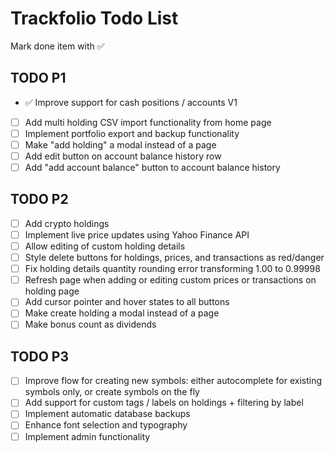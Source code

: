 # Trackfolio Todo List
Mark done item with ✅

## TODO P1
- ✅ Improve support for cash positions / accounts V1
- [ ] Add multi holding CSV import functionality from home page
- [ ] Implement portfolio export and backup functionality
- [ ] Make "add holding" a modal instead of a page
- [ ] Add edit button on account balance history row
- [ ] Add "add account balance" button to account balance history

## TODO P2
- [ ] Add crypto holdings
- [ ] Implement live price updates using Yahoo Finance API
- [ ] Allow editing of custom holding details
- [ ] Style delete buttons for holdings, prices, and transactions as red/danger
- [ ] Fix holding details quantity rounding error transforming 1.00 to 0.99998
- [ ] Refresh page when adding or editing custom prices or transactions on holding page
- [ ] Add cursor pointer and hover states to all buttons
- [ ] Make create holding a modal instead of a page
- [ ] Make bonus count as dividends

## TODO P3
- [ ] Improve flow for creating new symbols: either autocomplete for existing symbols only, or create symbols on the fly
- [ ] Add support for custom tags / labels on holdings + filtering by label
- [ ] Implement automatic database backups
- [ ] Enhance font selection and typography
- [ ] Implement admin functionality
